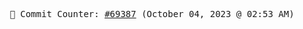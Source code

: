 <p align="center">
    <samp>
        📮 Commit Counter: <a href="https://github.com/Javascript-void0/Javascript-void0/commits/main">#69387</a> (October 04, 2023 @ 02:53 AM)
    </samp>
</p>